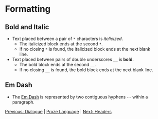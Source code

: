 # Formatting

## Bold and Italic

- Text placed between a pair of `*` characters is *italicized*.
  - The italicized block ends at the second `*`.
  - If no closing `*` is found, the italicized block ends at the
    next blank line.
- Text placed between pairs of double underscores `__` is __bold__.
  - The bold block ends at the second `__`.
  - If no closing `__` is found, the bold block ends at the next
    blank line.

## Em Dash

- The [Em Dash](https://en.wikipedia.org/wiki/Dash#Em_dash) is represented
  by two contiguous hyphens `--` within a paragraph.

[Previous: Dialogue](./dialogue.md) | [Proze Language](./proze-language.md) | [Next: Headers](./headers.md)
